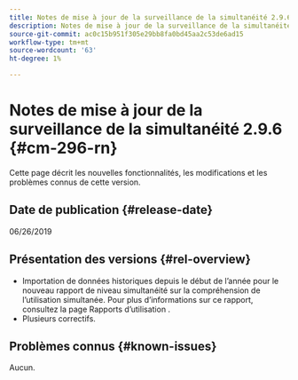 ```yaml
---
title: Notes de mise à jour de la surveillance de la simultanéité 2.9.6
description: Notes de mise à jour de la surveillance de la simultanéité 2.9.6
source-git-commit: ac0c15b951f305e29bb8fa0bd45aa2c53de6ad15
workflow-type: tm+mt
source-wordcount: '63'
ht-degree: 1%

---
```



# Notes de mise à jour de la surveillance de la simultanéité 2.9.6 {#cm-296-rn}

Cette page décrit les nouvelles fonctionnalités, les modifications et les problèmes connus de cette version.

## Date de publication {#release-date}

06/26/2019


## Présentation des versions {#rel-overview}

* Importation de données historiques depuis le début de l’année pour le nouveau rapport de niveau simultanéité sur la compréhension de l’utilisation simultanée. Pour plus d’informations sur ce rapport, consultez la page Rapports d’utilisation .
* Plusieurs correctifs.


## Problèmes connus {#known-issues}

Aucun.
